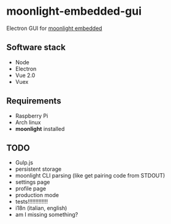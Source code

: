 # moonlight-embedded-gui

Electron GUI for [moonlight embedded](https://github.com/irtimmer/moonlight-embedded)

## Software stack

- Node
- Electron
- Vue 2.0
- Vuex

## Requirements

- Raspberry Pi
- Arch linux
- **moonlight** installed

## TODO

- Gulp.js
- persistent storage
- moonlight CLI parsing (like get pairing code from STDOUT)
- settings page
- profile page
- production mode
- tests!!!!!!!!!!!!!
- i18n (italian, english)
- am I missing something?
